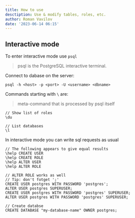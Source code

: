 ```yaml
---
title: How to use
desctiption: Use & modify tables, roles, etc.
author: Roman Vavilov
date: '2023-06-14 06:15'
---
```


## Interactive mode

To enter interactive mode use `psql`

> psql is the PostgreSQL interactive terminal.

Connect to dabase on the server:
```Shell
psql -h <host> -p <port> -U <username> <dbname>
```

Commands starting with `\` are:
> meta-command that is processed by psql
       itself
```Shell
// Show list of roles
\du

// List databases
\l
```

In interactive mode you can write sql requests as usual
```Shell
// The following appears to give equal results
\help CREATE USER
\help CREATE ROLE
\help ALTER USER
\help ALTER ROLE

// ALTER ROLE works as well
// Tip: don't fotget ';'
CREATE USER postgres WITH PASSWORD 'postgres';
ALTER USER postgres SUPERUSER;
CREATE USER postgres WITH PASSWORD 'postgres' SUPERUSER;
ALTER USER postgres WITH PASSWORD 'postgres' SUPERUSER;

// Create databse
CREATE DATABASE "my-database-name" OWNER postgres;
```
